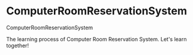 # ComputerRoomReservationSystem

ComputerRoomReservationSystem

The learning process of Computer Room Reservation System. Let's learn together!
